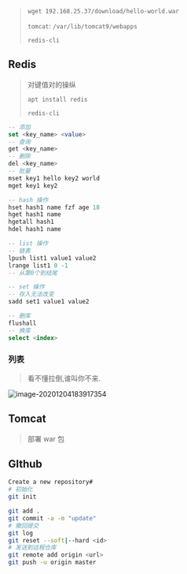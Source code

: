 <!--
title: 09-Tomcat+git+redis
sort:
-->

> `wget 192.168.25.37/download/hello-world.war`
>
> `tomcat`: `/var/lib/tomcat9/webapps`
>
> `redis-cli`

## Redis

> 对键值对的操纵
>
> `apt install redis`
>
> `redis-cli`

```sql
-- 添加
set <key_name> <value>
-- 查询
get <key_name>
-- 删除
del <key_name>
-- 批量
mset key1 hello key2 world
mget key1 key2

-- hash 操作
hset hash1 name fzf age 18
hget hash1 name
hgetall hash1
hdel hash1 name

-- list 操作
-- 链表
lpush list1 value1 value2
lrange list1 0 -1
-- 从第0个到结尾

-- set 操作
-- 存入无法改变
sadd set1 value1 value2

-- 删库
flushall
-- 换库
select <index>
```

### 列表

> 看不懂拉倒,谁叫你不来.

![image-20201204183917354](https://gitee.com//nmdfzf404/Image-hosting/raw/master/2020/image-20201204183917354.png)

## Tomcat

> 部署 war 包

## GIthub

```bash
Create a new repository#
# 初始化
git init

git add .
git commit -a -m "update"
# 撤回提交
git log
git reset --soft|--hard <id>
# 发送到远程仓库
git remote add origin <url>
git push -u origin master
```
